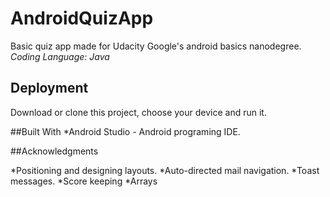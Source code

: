 # AndroidQuizApp

Basic quiz app made for Udacity Google's android basics nanodegree.
*Coding Language: Java*

## Deployment
Download or clone this project, choose your device and run it.

##Built With
*Android Studio - Android programing IDE.

##Acknowledgments

*Positioning and designing layouts.
*Auto-directed mail navigation.
*Toast messages.
*Score keeping
*Arrays